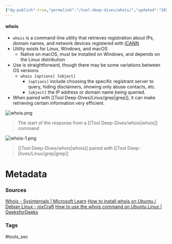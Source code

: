 ```yaml
---
{"dg-publish":true,"permalink":"/tool-deep-dives/whois/","updated":"2025-05-30T10:21:55.630-07:00"}
---
```


#### whois
- `whois` is a command-line utility that retrieves registration about IPs, domain names, and network devices registered with [ICANN](https://www.icann.org/)
- Utility exists for Linux, Windows, and macOS
	- Native on macOS, must be installed on Windows, and depends on the Linux distribution
- Use is straightforward, though there may be some variations between OS versions
	- `whois [options] [object]`
		- `[options]` include choosing the specific registrant server to query, hiding disclaimers, showing only abuse contacts, etc.
		- `[object]` the IP address or domain name being queried.
- When paired with [[Tool Deep-Dives/Linux/grep\|grep]], it can make retrieving certain information very efficient.

![whois.png](/img/user/Attachments/whois.png)
> The start of the response from a [[Tool Deep-Dives/whois\|whois]] command

![whois-1.png](/img/user/Attachments/whois-1.png)
> [[Tool Deep-Dives/whois\|whois]] paired with [[Tool Deep-Dives/Linux/grep\|grep]]

# Metadata

### Sources
[Whois - Sysinternals \| Microsoft Learn](https://learn.microsoft.com/en-us/sysinternals/downloads/whois)
[How to install whois on Ubuntu / Debian Linux - nixCraft](https://www.cyberciti.biz/faq/how-to-install-whois-on-ubuntu-debian-linux/)
[How to use the whois command on Ubuntu Linux \| GeeksforGeeks](https://www.geeksforgeeks.org/how-to-use-the-whois-command-on-ubuntu-linux/)
### Tags
#tools_sec 